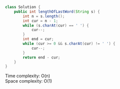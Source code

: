 ```java
class Solution {
    public int lengthOfLastWord(String s) {
        int n = s.length();
        int cur = n - 1;
        while (s.charAt(cur) == ' ') {
            cur--;
        }
        int end = cur;
        while (cur >= 0 && s.charAt(cur) != ' ') {
            cur--;
        }
        return end - cur;
    }
}
```

Time complexity: O(n)  
Space complexity: O(1)  
